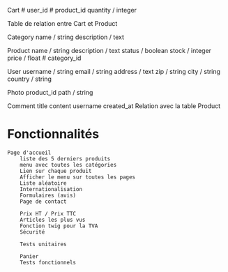 Cart
    # user_id
    # product_id
    quantity / integer

Table de relation entre Cart et Product

Category
    name / string 
    description / text
    
Product
    name / string
    description / text 
    status / boolean
    stock / integer
    price / float
    # category_id
    
User
    username / string
    email / string
    address / text 
    zip / string
    city / string 
    country / string

Photo
    product_id
    path / string
    
Comment
    title 
    content
    username
    created_at
    Relation avec la table Product
    
# Fonctionnalités
    
    Page d'accueil
        liste des 5 derniers produits 
        menu avec toutes les catégories
        Lien sur chaque produit 
        Afficher le menu sur toutes les pages 
        Liste aléatoire
        Internationalisation
        Formulaires (avis)
        Page de contact 
        
        Prix HT / Prix TTC 
        Articles les plus vus
        Fonction twig pour la TVA 
        Sécurité
        
        Tests unitaires
        
        Panier
        Tests fonctionnels